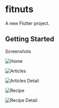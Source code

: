 # fitnuts

A new Flutter project.

## Getting Started

Screenshots

![Home](screenshot/home.png)

![Articles](screenshot/articles.png)

![Articles Detail](screenshot/article_detail.png)

![Recipe](screenshot/recipe.png)

![Recipe Detail](screenshot/recipe_detail.png)
